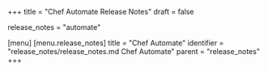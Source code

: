 +++
title = "Chef Automate Release Notes"
draft = false

release_notes = "automate"

[menu]
  [menu.release_notes]
    title = "Chef Automate"
    identifier = "release_notes/release_notes.md Chef Automate"
    parent = "release_notes"
+++